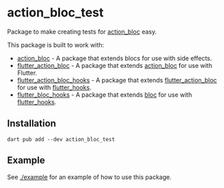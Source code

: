 # action_bloc_test

Package to make creating tests for [action_bloc][package:action_bloc:pub] easy.

This package is built to work with:

- [action_bloc][package:action_bloc:relative] - A package that extends blocs for use with side effects.
- [flutter_action_bloc][package:flutter_action_bloc:relative] - A package that extends [action_bloc][package:action_bloc:relative] for use with Flutter.
- [flutter_action_bloc_hooks][package:flutter_action_bloc_hooks:relative] - A package that extends [flutter_action_bloc][package:action_bloc:relative] for use with [flutter_hooks][package:flutter_hooks:pub].
- [flutter_bloc_hooks][package:flutter_bloc_hooks:relative] - A package that extends [bloc][package:bloc:pub] for use with [flutter_hooks][package:flutter_hooks:pub].

## Installation

```shell
dart pub add --dev action_bloc_test
```

## Example

See [./example][package:action_bloc_test_example:relative] for an example of how to use this package.

<!-- links -->

[package:bloc:pub]: https://pub.dev/packages/bloc
[package:action_bloc:pub]: https://pub.dev/packages/action_bloc
[package:action_bloc:relative]: ../action_bloc
[package:action_bloc_test_example:relative]: ./example
[package:flutter_action_bloc:relative]: ../flutter_action_bloc
[package:flutter_action_bloc_hooks:relative]: ../flutter_action_bloc_hooks
[package:flutter_bloc_hooks:relative]: ../flutter_bloc_hooks
[package:flutter_hooks:pub]: https://pub.dev/packages/flutter_hooks
